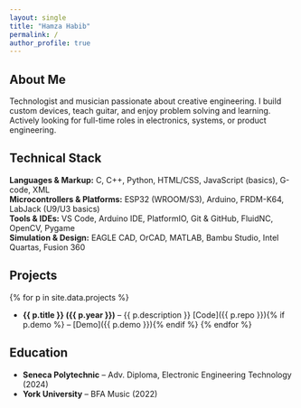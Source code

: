```yaml
---
layout: single
title: "Hamza Habib"
permalink: /
author_profile: true
---
```


## About Me

Technologist and musician passionate about creative engineering. I build custom devices, teach guitar, and enjoy problem solving and learning. Actively looking for full-time roles in electronics, systems, or product engineering.

## Technical Stack

**Languages & Markup:** C, C++, Python, HTML/CSS, JavaScript (basics), G-code, XML  
**Microcontrollers & Platforms:** ESP32 (WROOM/S3), Arduino, FRDM-K64, LabJack (U9/U3 basics)  
**Tools & IDEs:** VS Code, Arduino IDE, PlatformIO, Git & GitHub, FluidNC, OpenCV, Pygame  
**Simulation & Design:** EAGLE CAD, OrCAD, MATLAB, Bambu Studio, Intel Quartas, Fusion 360

## Projects

{% for p in site.data.projects %}
- **{{ p.title }} ({{ p.year }})** – {{ p.description }} [Code]({{ p.repo }}){% if p.demo %} – [Demo]({{ p.demo }}){% endif %}
{% endfor %}

## Education

- **Seneca Polytechnic** – Adv. Diploma, Electronic Engineering Technology (2024)  
- **York University** – BFA Music (2022)

